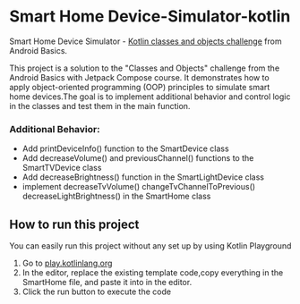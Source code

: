 # Smart Home Device-Simulator-kotlin
Smart Home Device Simulator -  [Kotlin classes and objects challenge](https://developer.android.com/codelabs/basic-android-kotlin-compose-classes-and-objects#10) from Android Basics.

This project is a solution to the "Classes and Objects" challenge from the Android Basics with Jetpack Compose course. It demonstrates how to apply object-oriented programming (OOP) principles to simulate smart home devices.The goal is to implement additional behavior and control logic in the classes and test them in the main function.

### Additional Behavior:
- Add printDeviceInfo() function to the SmartDevice class
- Add decreaseVolume() and previousChannel() functions to the SmartTVDevice class
- Add decreaseBrightness() function in the SmartLightDevice class
- implement decreaseTvVolume() changeTvChannelToPrevious() decreaseLightBrightness() in the SmartHome class

## How to run this project 
You can easily run this project without any set up by using Kotlin Playground
1. Go to [play.kotlinlang.org](play.kotlinlang.org)
2. In the editor, replace the existing template code,copy everything in the SmartHome file, and paste it into in the editor.
3. Click the run button to execute the code 
